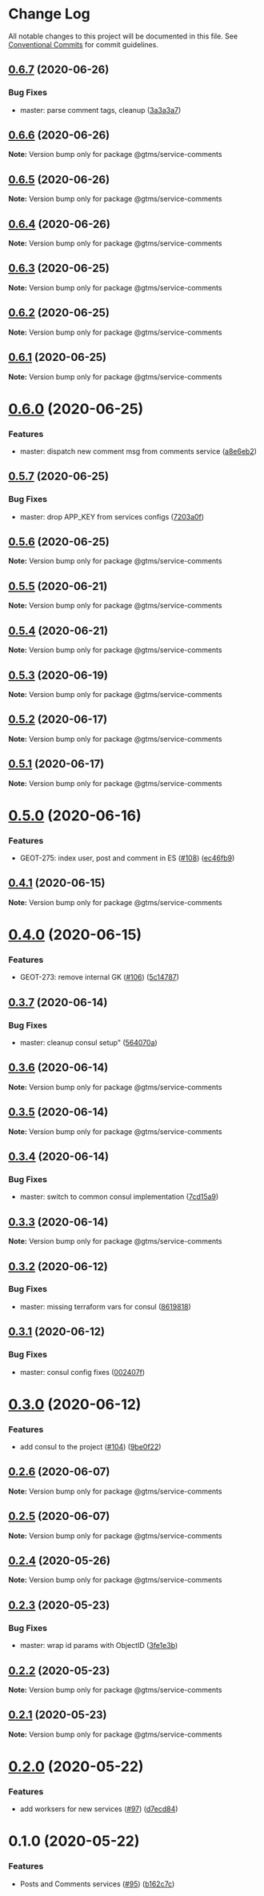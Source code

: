 # Change Log

All notable changes to this project will be documented in this file.
See [Conventional Commits](https://conventionalcommits.org) for commit guidelines.

## [0.6.7](https://github.com/mariusz-kabala/gtms-backend/compare/@gtms/service-comments@0.6.6...@gtms/service-comments@0.6.7) (2020-06-26)


### Bug Fixes

* master: parse comment tags, cleanup ([3a3a3a7](https://github.com/mariusz-kabala/gtms-backend/commit/3a3a3a75b868f4d8598044cecbaa3b1b02966713))





## [0.6.6](https://github.com/mariusz-kabala/gtms-backend/compare/@gtms/service-comments@0.6.5...@gtms/service-comments@0.6.6) (2020-06-26)

**Note:** Version bump only for package @gtms/service-comments





## [0.6.5](https://github.com/mariusz-kabala/gtms-backend/compare/@gtms/service-comments@0.6.4...@gtms/service-comments@0.6.5) (2020-06-26)

**Note:** Version bump only for package @gtms/service-comments





## [0.6.4](https://github.com/mariusz-kabala/gtms-backend/compare/@gtms/service-comments@0.6.3...@gtms/service-comments@0.6.4) (2020-06-26)

**Note:** Version bump only for package @gtms/service-comments





## [0.6.3](https://github.com/mariusz-kabala/gtms-backend/compare/@gtms/service-comments@0.6.2...@gtms/service-comments@0.6.3) (2020-06-25)

**Note:** Version bump only for package @gtms/service-comments





## [0.6.2](https://github.com/mariusz-kabala/gtms-backend/compare/@gtms/service-comments@0.6.1...@gtms/service-comments@0.6.2) (2020-06-25)

**Note:** Version bump only for package @gtms/service-comments





## [0.6.1](https://github.com/mariusz-kabala/gtms-backend/compare/@gtms/service-comments@0.6.0...@gtms/service-comments@0.6.1) (2020-06-25)

**Note:** Version bump only for package @gtms/service-comments





# [0.6.0](https://github.com/mariusz-kabala/gtms-backend/compare/@gtms/service-comments@0.5.7...@gtms/service-comments@0.6.0) (2020-06-25)


### Features

* master: dispatch new comment msg from comments service ([a8e6eb2](https://github.com/mariusz-kabala/gtms-backend/commit/a8e6eb2cce689a471225db121ae4d175fb2f08e4))





## [0.5.7](https://github.com/mariusz-kabala/gtms-backend/compare/@gtms/service-comments@0.5.6...@gtms/service-comments@0.5.7) (2020-06-25)


### Bug Fixes

* master: drop APP_KEY from services configs ([7203a0f](https://github.com/mariusz-kabala/gtms-backend/commit/7203a0f59f5f1181548a624ace74962072e83cc6))





## [0.5.6](https://github.com/mariusz-kabala/gtms-backend/compare/@gtms/service-comments@0.5.5...@gtms/service-comments@0.5.6) (2020-06-25)

**Note:** Version bump only for package @gtms/service-comments





## [0.5.5](https://github.com/mariusz-kabala/gtms-backend/compare/@gtms/service-comments@0.5.4...@gtms/service-comments@0.5.5) (2020-06-21)

**Note:** Version bump only for package @gtms/service-comments





## [0.5.4](https://github.com/mariusz-kabala/gtms-backend/compare/@gtms/service-comments@0.5.3...@gtms/service-comments@0.5.4) (2020-06-21)

**Note:** Version bump only for package @gtms/service-comments





## [0.5.3](https://github.com/mariusz-kabala/gtms-backend/compare/@gtms/service-comments@0.5.2...@gtms/service-comments@0.5.3) (2020-06-19)

**Note:** Version bump only for package @gtms/service-comments





## [0.5.2](https://github.com/mariusz-kabala/gtms-backend/compare/@gtms/service-comments@0.5.1...@gtms/service-comments@0.5.2) (2020-06-17)

**Note:** Version bump only for package @gtms/service-comments





## [0.5.1](https://github.com/mariusz-kabala/gtms-backend/compare/@gtms/service-comments@0.5.0...@gtms/service-comments@0.5.1) (2020-06-17)

**Note:** Version bump only for package @gtms/service-comments





# [0.5.0](https://github.com/mariusz-kabala/gtms-backend/compare/@gtms/service-comments@0.4.1...@gtms/service-comments@0.5.0) (2020-06-16)


### Features

* GEOT-275: index user, post and comment in ES ([#108](https://github.com/mariusz-kabala/gtms-backend/issues/108)) ([ec46fb9](https://github.com/mariusz-kabala/gtms-backend/commit/ec46fb9461b64cb9c5b6c973d630c89dfac86800))





## [0.4.1](https://github.com/mariusz-kabala/gtms-backend/compare/@gtms/service-comments@0.4.0...@gtms/service-comments@0.4.1) (2020-06-15)

**Note:** Version bump only for package @gtms/service-comments





# [0.4.0](https://github.com/mariusz-kabala/gtms-backend/compare/@gtms/service-comments@0.3.7...@gtms/service-comments@0.4.0) (2020-06-15)


### Features

* GEOT-273: remove internal GK ([#106](https://github.com/mariusz-kabala/gtms-backend/issues/106)) ([5c14787](https://github.com/mariusz-kabala/gtms-backend/commit/5c14787a2e6bcf98ffef77bbc4315d14c577b082))





## [0.3.7](https://github.com/mariusz-kabala/gtms-backend/compare/@gtms/service-comments@0.3.6...@gtms/service-comments@0.3.7) (2020-06-14)


### Bug Fixes

* master: cleanup consul setup" ([564070a](https://github.com/mariusz-kabala/gtms-backend/commit/564070ac934e28e19f7b95348144e26272d71911))





## [0.3.6](https://github.com/mariusz-kabala/gtms-backend/compare/@gtms/service-comments@0.3.5...@gtms/service-comments@0.3.6) (2020-06-14)

**Note:** Version bump only for package @gtms/service-comments





## [0.3.5](https://github.com/mariusz-kabala/gtms-backend/compare/@gtms/service-comments@0.3.4...@gtms/service-comments@0.3.5) (2020-06-14)

**Note:** Version bump only for package @gtms/service-comments





## [0.3.4](https://github.com/mariusz-kabala/gtms-backend/compare/@gtms/service-comments@0.3.3...@gtms/service-comments@0.3.4) (2020-06-14)


### Bug Fixes

* master: switch to common consul implementation ([7cd15a9](https://github.com/mariusz-kabala/gtms-backend/commit/7cd15a9199193ab97405e1def0e625d47baae7a8))





## [0.3.3](https://github.com/mariusz-kabala/gtms-backend/compare/@gtms/service-comments@0.3.2...@gtms/service-comments@0.3.3) (2020-06-14)

**Note:** Version bump only for package @gtms/service-comments





## [0.3.2](https://github.com/mariusz-kabala/gtms-backend/compare/@gtms/service-comments@0.3.1...@gtms/service-comments@0.3.2) (2020-06-12)


### Bug Fixes

* master: missing terraform vars for consul ([8619818](https://github.com/mariusz-kabala/gtms-backend/commit/8619818e683e9cd9f8cf2a8b619863b4cecb586d))





## [0.3.1](https://github.com/mariusz-kabala/gtms-backend/compare/@gtms/service-comments@0.3.0...@gtms/service-comments@0.3.1) (2020-06-12)


### Bug Fixes

* master: consul config fixes ([002407f](https://github.com/mariusz-kabala/gtms-backend/commit/002407f65f476e4b2d452dc68291cad426aa866d))





# [0.3.0](https://github.com/mariusz-kabala/gtms-backend/compare/@gtms/service-comments@0.2.6...@gtms/service-comments@0.3.0) (2020-06-12)


### Features

* add consul to the project ([#104](https://github.com/mariusz-kabala/gtms-backend/issues/104)) ([9be0f22](https://github.com/mariusz-kabala/gtms-backend/commit/9be0f22bae6edcf4a605b8bfe40f9ac9078b289d))





## [0.2.6](https://github.com/mariusz-kabala/gtms-backend/compare/@gtms/service-comments@0.2.5...@gtms/service-comments@0.2.6) (2020-06-07)

**Note:** Version bump only for package @gtms/service-comments





## [0.2.5](https://github.com/mariusz-kabala/gtms-backend/compare/@gtms/service-comments@0.2.4...@gtms/service-comments@0.2.5) (2020-06-07)

**Note:** Version bump only for package @gtms/service-comments





## [0.2.4](https://github.com/mariusz-kabala/gtms-backend/compare/@gtms/service-comments@0.2.3...@gtms/service-comments@0.2.4) (2020-05-26)

**Note:** Version bump only for package @gtms/service-comments





## [0.2.3](https://github.com/mariusz-kabala/gtms-backend/compare/@gtms/service-comments@0.2.2...@gtms/service-comments@0.2.3) (2020-05-23)


### Bug Fixes

* master: wrap id params with ObjectID ([3fe1e3b](https://github.com/mariusz-kabala/gtms-backend/commit/3fe1e3bfc35e4db086e97da229d354a6e69b1d39))





## [0.2.2](https://github.com/mariusz-kabala/gtms-backend/compare/@gtms/service-comments@0.2.1...@gtms/service-comments@0.2.2) (2020-05-23)

**Note:** Version bump only for package @gtms/service-comments





## [0.2.1](https://github.com/mariusz-kabala/gtms-backend/compare/@gtms/service-comments@0.2.0...@gtms/service-comments@0.2.1) (2020-05-23)

**Note:** Version bump only for package @gtms/service-comments





# [0.2.0](https://github.com/mariusz-kabala/gtms-backend/compare/@gtms/service-comments@0.1.0...@gtms/service-comments@0.2.0) (2020-05-22)


### Features

* add worksers for new services ([#97](https://github.com/mariusz-kabala/gtms-backend/issues/97)) ([d7ecd84](https://github.com/mariusz-kabala/gtms-backend/commit/d7ecd845e23fa68d7d40b9f5b2d436e111184457))





# 0.1.0 (2020-05-22)


### Features

* Posts and Comments services ([#95](https://github.com/mariusz-kabala/gtms-backend/issues/95)) ([b162c7c](https://github.com/mariusz-kabala/gtms-backend/commit/b162c7caf75b61168143a5f10e491be88349d69d))
